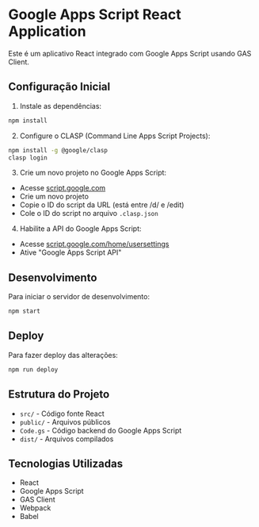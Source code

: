 # Google Apps Script React Application

Este é um aplicativo React integrado com Google Apps Script usando GAS Client.

## Configuração Inicial

1. Instale as dependências:
```bash
npm install
```

2. Configure o CLASP (Command Line Apps Script Projects):
```bash
npm install -g @google/clasp
clasp login
```

3. Crie um novo projeto no Google Apps Script:
- Acesse [script.google.com](https://script.google.com)
- Crie um novo projeto
- Copie o ID do script da URL (está entre /d/ e /edit)
- Cole o ID do script no arquivo `.clasp.json`

4. Habilite a API do Google Apps Script:
- Acesse [script.google.com/home/usersettings](https://script.google.com/home/usersettings)
- Ative "Google Apps Script API"

## Desenvolvimento

Para iniciar o servidor de desenvolvimento:
```bash
npm start
```

## Deploy

Para fazer deploy das alterações:
```bash
npm run deploy
```

## Estrutura do Projeto

- `src/` - Código fonte React
- `public/` - Arquivos públicos
- `Code.gs` - Código backend do Google Apps Script
- `dist/` - Arquivos compilados

## Tecnologias Utilizadas

- React
- Google Apps Script
- GAS Client
- Webpack
- Babel 